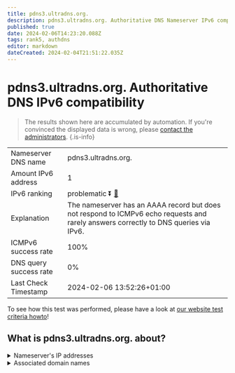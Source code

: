 ```yaml
---
title: pdns3.ultradns.org.
description: pdns3.ultradns.org. Authoritative DNS Nameserver IPv6 compatibility
published: true
date: 2024-02-06T14:23:20.088Z
tags: rank5, authdns
editor: markdown
dateCreated: 2024-02-04T21:51:22.035Z
---
```


# pdns3.ultradns.org. Authoritative DNS IPv6 compatibility

> The results shown here are accumulated by automation. If you're convinced the displayed data is wrong, please [contact the administrators](/howto/chat). 
{.is-info}




|   |   |
| - | - |
| Nameserver DNS name | pdns3.ultradns.org.
| Amount IPv6 address | 1
| IPv6 ranking | problematic :arrow_double_down: [🔗](/howto/ranking) |
| Explanation | The nameserver has an AAAA record but does not respond to ICMPv6 echo requests and rarely answers correctly to DNS queries via IPv6. |
| ICMPv6 success rate | 100%|
| DNS query success rate | 0% |
| Last Check Timestamp | 2024-02-06 13:52:26+01:00 |

To see how this test was performed, please have a look at [our website test criteria howto](/howto/testcriteria/authdns)!


## What is pdns3.ultradns.org. about?




<details>
<summary>Nameserver's IP addresses</summary>

2610:a1:1015::1

</details>



<details>
<summary>Associated domain names</summary>

www.crave.ca

</details>
